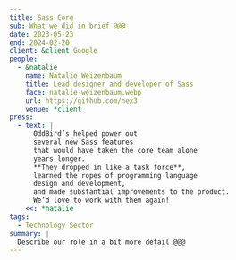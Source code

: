 ```yaml
---
title: Sass Core
sub: What we did in brief @@@
date: 2023-05-23
end: 2024-02-20
client: &client Google
people:
  - &natalie
    name: Natalie Weizenbaum
    title: Lead designer and developer of Sass
    face: natalie-weizenbaum.webp
    url: https://github.com/nex3
    venue: *client
press:
  - text: |
      OddBird’s helped power out
      several new Sass features
      that would have taken the core team alone
      years longer.
      **They dropped in like a task force**,
      learned the ropes of programming language
      design and development,
      and made substantial improvements to the product.
      We’d love to work with them again!
    <<: *natalie
tags:
  - Technology Sector
summary: |
  Describe our role in a bit more detail @@@
---
```

